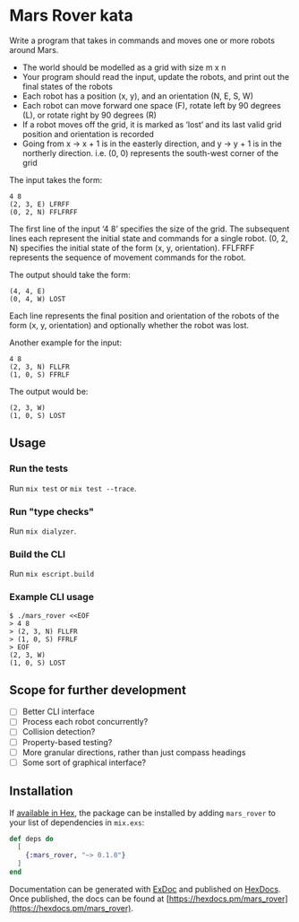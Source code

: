 # Mars Rover kata

Write a program that takes in commands and moves one or more robots around
Mars.

- The world should be modelled as a grid with size m x n
- Your program should read the input, update the robots, and print out the final states of the robots
- Each robot has a position (x, y), and an orientation (N, E, S, W)
- Each robot can move forward one space (F), rotate left by 90 degrees (L), or rotate right by 90 degrees (R)
- If a robot moves off the grid, it is marked as ‘lost’ and its last valid grid position and orientation is recorded
- Going from x -> x + 1 is in the easterly direction, and y -> y + 1 is in the northerly direction. i.e. (0, 0) represents the south-west corner of the grid

The input takes the form:

```
4 8
(2, 3, E) LFRFF
(0, 2, N) FFLFRFF
```

The first line of the input ‘4 8’ specifies the size of the grid. The subsequent lines each
represent the initial state and commands for a single robot. (0, 2, N) specifies the initial state
of the form (x, y, orientation). FFLFRFF represents the sequence of movement commands
for the robot.

The output should take the form:

```
(4, 4, E)
(0, 4, W) LOST
```

Each line represents the final position and orientation of the robots of the form (x, y,
orientation) and optionally whether the robot was lost.

Another example for the input:

```
4 8
(2, 3, N) FLLFR
(1, 0, S) FFRLF
```

The output would be:

```
(2, 3, W)
(1, 0, S) LOST
```

## Usage

### Run the tests

Run `mix test` or `mix test --trace`.

### Run "type checks"

Run `mix dialyzer`.

### Build the CLI

Run `mix escript.build`

### Example CLI usage

```
$ ./mars_rover <<EOF
> 4 8
> (2, 3, N) FLLFR
> (1, 0, S) FFRLF
> EOF
(2, 3, W)
(1, 0, S) LOST
```

## Scope for further development

- [ ] Better CLI interface
- [ ] Process each robot concurrently?
- [ ] Collision detection?
- [ ] Property-based testing?
- [ ] More granular directions, rather than just compass headings
- [ ] Some sort of graphical interface?

## Installation

If [available in Hex](https://hex.pm/docs/publish), the package can be installed
by adding `mars_rover` to your list of dependencies in `mix.exs`:

```elixir
def deps do
  [
    {:mars_rover, "~> 0.1.0"}
  ]
end
```

Documentation can be generated with [ExDoc](https://github.com/elixir-lang/ex_doc)
and published on [HexDocs](https://hexdocs.pm). Once published, the docs can
be found at [https://hexdocs.pm/mars_rover](https://hexdocs.pm/mars_rover).

